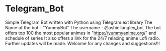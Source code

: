 # Telegram_Bot
Simple Telegram Bot written with Python using Telegram.ext library
The Name of the bot - "YummyBot"
The username - @ashiellangley_bot
The bot offers top 100 the most popular animes in "https://yummyanime.org/" and schedule of series
It also offers a link for the 24/7 relaxing anime Lofi radio.
Further updates will be made.
Welcome for any changes and suggestions!!!
